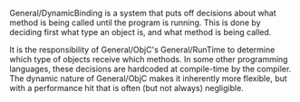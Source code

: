 

General/DynamicBinding is a system that puts off decisions about what method is being called until the program is running. This is done by deciding first what type an object is, and what method is being called.

It is the responsibility of General/ObjC's General/RunTime to determine which type of objects receive which methods.  In some other programming languages, these decisions are hardcoded at compile-time by the compiler.  The dynamic nature of General/ObjC makes it inherently more flexible, but with a performance hit that is often (but not always) negligible.